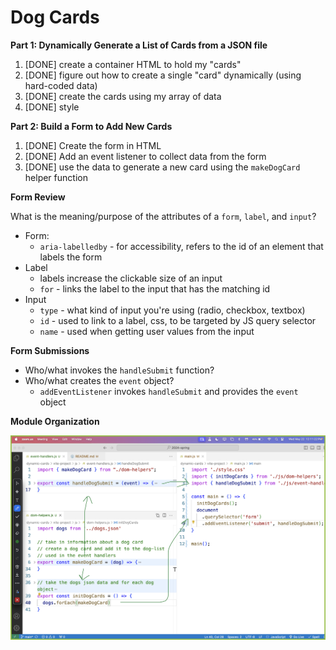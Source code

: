 # Dog Cards

**Part 1: Dynamically Generate a List of Cards from a JSON file**
1. [DONE] create a container HTML to hold my "cards"
2. [DONE] figure out how to create a single "card" dynamically (using hard-coded data)
3. [DONE] create the cards using my array of data
4. [DONE] style

**Part 2: Build a Form to Add New Cards**

1. [DONE] Create the form in HTML
2. [DONE] Add an event listener to collect data from the form
3. [DONE] use the data to generate a new card using the `makeDogCard` helper function

**Form Review**

What is the meaning/purpose of the attributes of a `form`, `label`, and `input`?
* Form:
  * `aria-labelledby` - for accessibility, refers to the id of an element that labels the form
* Label
  * labels increase the clickable size of an input
  * `for` - links the label to the input that has the matching id
* Input
  * `type` - what kind of input you're using (radio, checkbox, textbox)
  * `id` - used to link to a label, css, to be targeted by JS query selector
  * `name` - used when getting user values from the input

**Form Submissions**

* Who/what invokes the `handleSubmit` function?
* Who/what creates the `event` object?
  * `addEventListener` invokes `handleSubmit` and provides the `event` object

**Module Organization**

![](./img/modules.png)